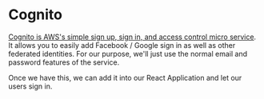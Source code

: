 # Cognito

[Cognito is AWS's simple sign up, sign in, and access control micro service](https://aws.amazon.com/cognito/).  It allows you to easily add Facebook / Google sign in as well as other federated identities.  For our purpose, we'll just use the normal email and password features of the service. 

Once we have this, we can add it into our React Application and let our users sign in. 

